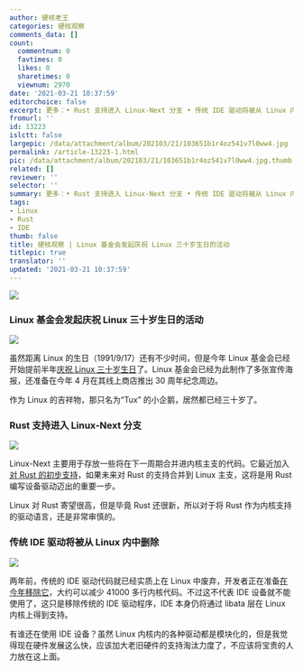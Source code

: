 ```yaml
---
author: 硬核老王
categories: 硬核观察
comments_data: []
count:
  commentnum: 0
  favtimes: 0
  likes: 0
  sharetimes: 0
  viewnum: 2970
date: '2021-03-21 10:37:59'
editorchoice: false
excerpt: 更多：• Rust 支持进入 Linux-Next 分支 • 传统 IDE 驱动将被从 Linux 内中删除
fromurl: ''
id: 13223
islctt: false
largepic: /data/attachment/album/202103/21/103651b1r4oz541v7l0ww4.jpg
permalink: /article-13223-1.html
pic: /data/attachment/album/202103/21/103651b1r4oz541v7l0ww4.jpg.thumb.jpg
related: []
reviewer: ''
selector: ''
summary: 更多：• Rust 支持进入 Linux-Next 分支 • 传统 IDE 驱动将被从 Linux 内中删除
tags:
- Linux
- Rust
- IDE
thumb: false
title: 硬核观察 | Linux 基金会发起庆祝 Linux 三十岁生日的活动
titlepic: true
translator: ''
updated: '2021-03-21 10:37:59'
---
```


![](/data/attachment/album/202103/21/103651b1r4oz541v7l0ww4.jpg)


### Linux 基金会发起庆祝 Linux 三十岁生日的活动


![](/data/attachment/album/202103/21/103710zz7911621t71z96a.jpg)


虽然距离 Linux 的生日（1991/9/17）还有不少时间，但是今年 Linux 基金会已经开始提前半年[庆祝 Linux 三十岁生日](https://linuxfoundation.org/linux30th/ "https://linuxfoundation.org/linux30th/")了。Linux 基金会已经为此制作了多张宣传海报，还准备在今年 4 月在其线上商店推出 30 周年纪念周边。


作为 Linux 的吉祥物，那只名为“Tux” 的小企鹅，居然都已经三十岁了。


### Rust 支持进入 Linux-Next 分支


![](/data/attachment/album/202103/21/103729mwhlh3pyuymp3sij.jpg)


Linux-Next 主要用于存放一些将在下一周期合并进内核主支的代码。它最近加入[对 Rust 的初步支持](https://git.kernel.org/pub/scm/linux/kernel/git/next/linux-next.git/tree/rust "https://git.kernel.org/pub/scm/linux/kernel/git/next/linux-next.git/tree/rust")，如果未来对 Rust 的支持合并到 Linux 主支，这将是用 Rust 编写设备驱动迈出的重要一步。


Linux 对 Rust 寄望很高，但是毕竟 Rust 还很新，所以对于将 Rust 作为内核支持的驱动语言，还是非常审慎的。


### 传统 IDE 驱动将被从 Linux 内中删除


![](/data/attachment/album/202103/21/103744scsas343k3k444xu.jpg)


两年前，传统的 IDE 驱动代码就已经实质上在 Linux 中废弃，开发者正在准备[在今年移除它](https://www.phoronix.com/scan.php?page=news_item&px=Linux-Drop-Legacy-IDE-2021 "https://www.phoronix.com/scan.php?page=news_item&px=Linux-Drop-Legacy-IDE-2021")，大约可以减少 41000 多行内核代码。不过这不代表 IDE 设备就不能使用了，这只是移除传统的 IDE 驱动程序，IDE 本身仍将通过 libata 层在 Linux 内核上得到支持。


有谁还在使用 IDE 设备？虽然 Linux 内核内的各种驱动都是模块化的，但是我觉得现在硬件发展这么快，应该加大老旧硬件的支持淘汰力度了，不应该将宝贵的人力放在这上面。